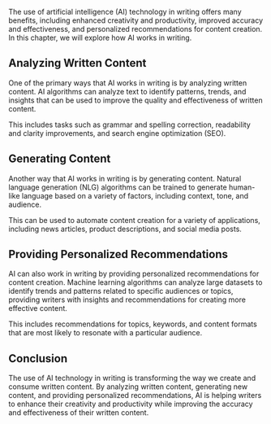 

The use of artificial intelligence (AI) technology in writing offers many benefits, including enhanced creativity and productivity, improved accuracy and effectiveness, and personalized recommendations for content creation. In this chapter, we will explore how AI works in writing.

Analyzing Written Content
-------------------------

One of the primary ways that AI works in writing is by analyzing written content. AI algorithms can analyze text to identify patterns, trends, and insights that can be used to improve the quality and effectiveness of written content.

This includes tasks such as grammar and spelling correction, readability and clarity improvements, and search engine optimization (SEO).

Generating Content
------------------

Another way that AI works in writing is by generating content. Natural language generation (NLG) algorithms can be trained to generate human-like language based on a variety of factors, including context, tone, and audience.

This can be used to automate content creation for a variety of applications, including news articles, product descriptions, and social media posts.

Providing Personalized Recommendations
--------------------------------------

AI can also work in writing by providing personalized recommendations for content creation. Machine learning algorithms can analyze large datasets to identify trends and patterns related to specific audiences or topics, providing writers with insights and recommendations for creating more effective content.

This includes recommendations for topics, keywords, and content formats that are most likely to resonate with a particular audience.

Conclusion
----------

The use of AI technology in writing is transforming the way we create and consume written content. By analyzing written content, generating new content, and providing personalized recommendations, AI is helping writers to enhance their creativity and productivity while improving the accuracy and effectiveness of their written content.
